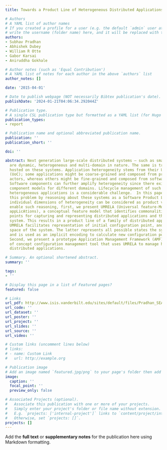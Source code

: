 ```yaml
---
title: Towards a Product Line of Heterogeneous Distributed Applications

# Authors
# A YAML list of author names
# If you created a profile for a user (e.g. the default `admin` user at `content/authors/admin/`), 
# write the username (folder name) here, and it will be replaced with their full name and linked to their profile.
authors:
- Subhav Pradhan
- Abhishek Dubey
- William R Otte
- Gabor Karsai
- Aniruddha Gokhale

# Author notes (such as 'Equal Contribution')
# A YAML list of notes for each author in the above `authors` list
author_notes: []

date: '2015-04-01'

# Date to publish webpage (NOT necessarily Bibtex publication's date).
publishDate: '2024-01-21T04:06:34.292044Z'

# Publication type.
# A single CSL publication type but formatted as a YAML list (for Hugo requirements).
publication_types:
- report

# Publication name and optional abbreviated publication name.
publication: ''
publication_short: ''

doi: ''

abstract: Next generation large-scale distributed systems – such as smart cities –
  are dynamic, heterogeneous and multi-domain in nature. The same is true for applications
  hosted on these systems. Application heterogeneity stems from their Unit of Composition
  (UoC); some applications might be coarse-grained and composed from processes or
  actors, whereas others might be fine-grained and composed from software components.
  Software components can further amplify heterogeneity since there exists different
  component models for different domains. Lifecycle management of such distributed,
  heterogeneous applications is a considerable challenge.  In this paper, we solve
  this problem by reasoning about these systems as a Software Product Line (SPL) where
  individual dimensions of heterogeneity can be considered as product variants. To
  enable such reasoning, first, we present UMRELA (Universal feature-Model for distRibutEd
  appLicAtions), a conceptual feature model that identifies commonalities and variability
  points for capturing and representing distributed applications and their target
  system. This results in a product line of a family of distributed applications.
  UMRELA facilitates representation of initial configuration point, and the configuration
  space of the system. The latter represents all possible states the system can reach
  and is used as an implicit encoding to calculate new configuration points at runtime.
  Second, we present a prototype Application Management Framework (AMF) as a proof
  of concept configuration management tool that uses UMRELA to manage heterogeneous
  distributed applications.

# Summary. An optional shortened abstract.
summary: ''

tags:
- ''

# Display this page in a list of Featured pages?
featured: false

# Links
url_pdf: http://www.isis.vanderbilt.edu/sites/default/files/Pradhan_SEAMS_TechReport.pdf
url_code: ''
url_dataset: ''
url_poster: ''
url_project: ''
url_slides: ''
url_source: ''
url_video: ''

# Custom links (uncomment lines below)
# links:
# - name: Custom Link
#   url: http://example.org

# Publication image
# Add an image named `featured.jpg/png` to your page's folder then add a caption below.
image:
  caption: ''
  focal_point: ''
  preview_only: false

# Associated Projects (optional).
#   Associate this publication with one or more of your projects.
#   Simply enter your project's folder or file name without extension.
#   E.g. `projects: ['internal-project']` links to `content/project/internal-project/index.md`.
#   Otherwise, set `projects: []`.
projects: []
---
```


Add the **full text** or **supplementary notes** for the publication here using Markdown formatting.
